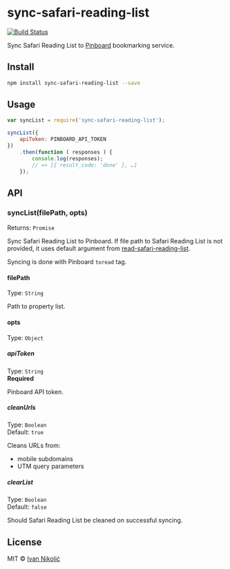 # sync-safari-reading-list

[![Build Status][ci-img]][ci]

Sync Safari Reading List to [Pinboard][pinboard] bookmarking service.

## Install

```sh
npm install sync-safari-reading-list --save
```

## Usage

```js
var syncList = require('sync-safari-reading-list');

syncList({
	apiToken: PINBOARD_API_TOKEN
})
	.then(function ( responses ) {
		console.log(responses);
		// => [{ result_code: 'done' }, …]
	});
```

## API

### syncList(filePath, opts)

Returns: `Promise`

Sync Safari Reading List to Pinboard. If file path to Safari Reading List is not provided, it uses default argument from [read-safari-reading-list](https://github.com/niksy/read-safari-reading-list#readlistfilepath).

Syncing is done with Pinboard `toread` tag.

#### filePath

Type: `String`

Path to property list.

#### opts

Type: `Object`

##### apiToken

Type: `String`  
**Required**

Pinboard API token.

##### cleanUrls

Type: `Boolean`  
Default: `true`

Cleans URLs from:

* mobile subdomains
* UTM query parameters

##### clearList

Type: `Boolean`  
Default: `false`

Should Safari Reading List be cleaned on successful syncing.

## License

MIT © [Ivan Nikolić](http://ivannikolic.com)

[ci]: https://travis-ci.org/niksy/sync-safari-reading-list
[ci-img]: https://img.shields.io/travis/niksy/sync-safari-reading-list.svg
[pinboard]: https://pinboard.in/
